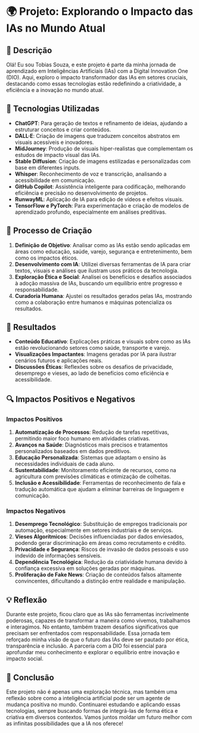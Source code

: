 # 🌍 Projeto: Explorando o Impacto das IAs no Mundo Atual  

## 📒 Descrição  
Olá! Eu sou Tobias Souza, e este projeto é parte da minha jornada de aprendizado em Inteligências Artificiais (IAs) com a Digital Innovation One (DIO). Aqui, exploro o impacto transformador das IAs em setores cruciais, destacando como essas tecnologias estão redefinindo a criatividade, a eficiência e a inovação no mundo atual.

## 🤖 Tecnologias Utilizadas  
- **ChatGPT**: Para geração de textos e refinamento de ideias, ajudando a estruturar conceitos e criar conteúdos.  
- **DALL·E**: Criação de imagens que traduzem conceitos abstratos em visuais acessíveis e inovadores.  
- **MidJourney**: Produção de visuais hiper-realistas que complementam os estudos de impacto visual das IAs.  
- **Stable Diffusion**: Criação de imagens estilizadas e personalizadas com base em diferentes inputs.  
- **Whisper**: Reconhecimento de voz e transcrição, analisando a acessibilidade em comunicação.  
- **GitHub Copilot**: Assistência inteligente para codificação, melhorando eficiência e precisão no desenvolvimento de projetos.  
- **RunwayML**: Aplicação de IA para edição de vídeos e efeitos visuais.  
- **TensorFlow e PyTorch**: Para experimentação e criação de modelos de aprendizado profundo, especialmente em análises preditivas.

## 🧐 Processo de Criação  
1. **Definição de Objetivo**: Analisar como as IAs estão sendo aplicadas em áreas como educação, saúde, varejo, segurança e entretenimento, bem como os impactos éticos.  
2. **Desenvolvimento com IA**: Utilizei diversas ferramentas de IA para criar textos, visuais e análises que ilustram usos práticos da tecnologia.  
3. **Exploração Ética e Social**: Analisei os benefícios e desafios associados à adoção massiva de IAs, buscando um equilíbrio entre progresso e responsabilidade.  
4. **Curadoria Humana**: Ajustei os resultados gerados pelas IAs, mostrando como a colaboração entre humanos e máquinas potencializa os resultados.

## 🚀 Resultados  
- **Conteúdo Educativo**: Explicações práticas e visuais sobre como as IAs estão revolucionando setores como saúde, transporte e varejo.  
- **Visualizações Impactantes**: Imagens geradas por IA para ilustrar cenários futuros e aplicações reais.  
- **Discussões Éticas**: Reflexões sobre os desafios de privacidade, desemprego e vieses, ao lado de benefícios como eficiência e acessibilidade.

## 🔍 Impactos Positivos e Negativos  

### Impactos Positivos  
1. **Automatização de Processos**: Redução de tarefas repetitivas, permitindo maior foco humano em atividades criativas.  
2. **Avanços na Saúde**: Diagnósticos mais precisos e tratamentos personalizados baseados em dados preditivos.  
3. **Educação Personalizada**: Sistemas que adaptam o ensino às necessidades individuais de cada aluno.  
4. **Sustentabilidade**: Monitoramento eficiente de recursos, como na agricultura com previsões climáticas e otimização de colheitas.  
5. **Inclusão e Acessibilidade**: Ferramentas de reconhecimento de fala e tradução automática que ajudam a eliminar barreiras de linguagem e comunicação.

### Impactos Negativos  
1. **Desemprego Tecnológico**: Substituição de empregos tradicionais por automação, especialmente em setores industriais e de serviços.  
2. **Vieses Algorítmicos**: Decisões influenciadas por dados enviesados, podendo gerar discriminação em áreas como recrutamento e crédito.  
3. **Privacidade e Segurança**: Riscos de invasão de dados pessoais e uso indevido de informações sensíveis.  
4. **Dependência Tecnológica**: Redução da criatividade humana devido à confiança excessiva em soluções geradas por máquinas.  
5. **Proliferação de Fake News**: Criação de conteúdos falsos altamente convincentes, dificultando a distinção entre realidade e manipulação.  

## 💡 Reflexão  
Durante este projeto, ficou claro que as IAs são ferramentas incrivelmente poderosas, capazes de transformar a maneira como vivemos, trabalhamos e interagimos. No entanto, também trazem desafios significativos que precisam ser enfrentados com responsabilidade. Essa jornada tem reforçado minha visão de que o futuro das IAs deve ser pautado por ética, transparência e inclusão. A parceria com a DIO foi essencial para aprofundar meu conhecimento e explorar o equilíbrio entre inovação e impacto social.

## 📢 Conclusão  
Este projeto não é apenas uma exploração técnica, mas também uma reflexão sobre como a inteligência artificial pode ser um agente de mudança positiva no mundo. Continuarei estudando e aplicando essas tecnologias, sempre buscando formas de integrá-las de forma ética e criativa em diversos contextos. Vamos juntos moldar um futuro melhor com as infinitas possibilidades que a IA nos oferece!



